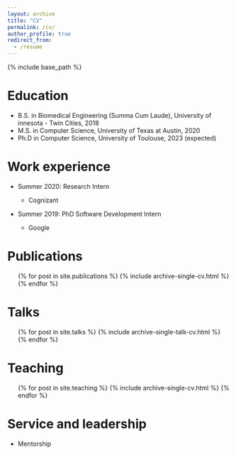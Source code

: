 ```yaml
---
layout: archive
title: "CV"
permalink: /cv/
author_profile: true
redirect_from:
  - /resume
---
```


{% include base_path %}

Education
======
* B.S. in Biomedical Engineering (Summa Cum Laude), University of innesota - Twin Cities, 2018
* M.S. in Computer Science, University of Texas at Austin, 2020
* Ph.D in Computer Science, University of Toulouse, 2023 (expected)

Work experience
======
* Summer 2020: Research Intern
  * Cognizant

* Summer 2019: PhD Software Development Intern
  * Google

Publications
======
  <ul>{% for post in site.publications %}
    {% include archive-single-cv.html %}
  {% endfor %}</ul>
  
Talks
======
  <ul>{% for post in site.talks %}
    {% include archive-single-talk-cv.html %}
  {% endfor %}</ul>
  
Teaching
======
  <ul>{% for post in site.teaching %}
    {% include archive-single-cv.html %}
  {% endfor %}</ul>
  
Service and leadership
======
* Mentorship
